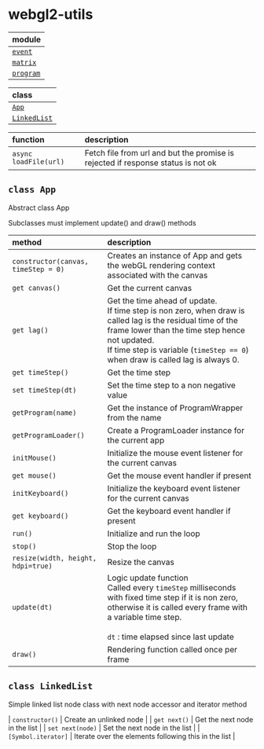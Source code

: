 # webgl2-utils

| module |
| :---- |
| [`event`](event/) |
| [`matrix`](matrix/) |
| [`program`](program/) |

| class |
| :---- |
| [`App`](#class-app) |
| [`LinkedList`](#class-linkedlist) |

| function | description |
| :----- | :---------- |
| `async loadFile(url)` | Fetch file from url and but the promise is rejected if response status is not ok |


`class App`
-------------------

Abstract class App

Subclasses must implement update() and draw() methods

| method | description |
| :----- | :---------- |
| `constructor(canvas, timeStep = 0)` | Creates an instance of App and gets the webGL rendering context associated with the canvas |
| `get canvas()` | Get the current canvas |
| `get lag()` | Get the time ahead of update.<br> If time step is non zero, when draw is called lag is the residual time of the frame lower than the time step hence not updated.<br> If time step is variable (`timeStep == 0`) when draw is called lag is always 0. |
| `get timeStep()` | Get the time step |
| `set timeStep(dt)` | Set the time step to a non negative value |
| `getProgram(name)` | Get the instance of ProgramWrapper from the name |
| `getProgramLoader()` | Create a ProgramLoader instance for the current app |
| `initMouse()` | Initialize the mouse event listener for the current canvas |
| `get mouse()` | Get the mouse event handler if present |
| `initKeyboard()` | Initialize the keyboard event listener for the current canvas |
| `get keyboard()` | Get the keyboard event handler if present |
| `run()` | Initialize and run the loop |
| `stop()` | Stop the loop |
| `resize(width, height, hdpi=true)` | Resize the canvas |
| `update(dt)` | Logic update function<br> Called every `timeStep` milliseconds with fixed time step if it is non zero, otherwise it is called every frame with a variable time step.<br><br> `dt` : time elapsed since last update |
| `draw()` | Rendering function called once per frame |

`class LinkedList`
-------------------

Simple linked list node class
with next node accessor
and iterator method

| `constructor()` | Create an unlinked node |
| `get next()` | Get the next node in the list |
| `set next(node)` | Set the next node in the list |
| `[Symbol.iterator]` | Iterate over the elements following this in the list |
